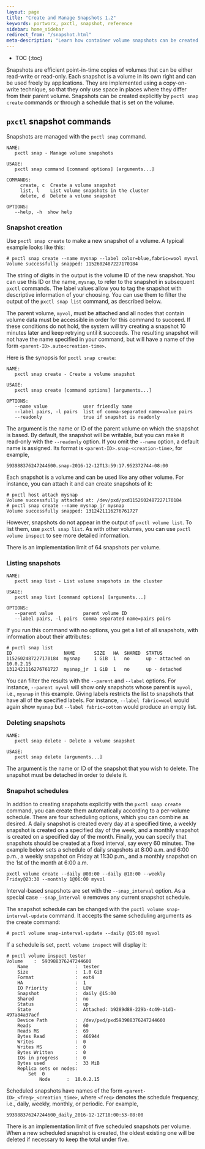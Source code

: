 ```yaml
---
layout: page
title: "Create and Manage Snapshots 1.2"
keywords: portworx, pxctl, snapshot, reference
sidebar: home_sidebar
redirect_from: "/snapshot.html"
meta-description: "Learn how container volume snapshots can be created explicitly by pxctl snap create commands or through a schedule that is set on the volume. Try today!"
---
```


* TOC
{:toc}

Snapshots are efficient point-in-time copies of volumes that can
be either read-write or read-only.  Each snapshot is a volume in its
own right and can be used freely by applications.  They are implemented
using a copy-on-write technique, so that they only use space in places
where they differ from their parent volume.  Snapshots can be created
explicitly by `pxctl snap create` commands or through a schedule that
is set on the volume.

## `pxctl` snapshot commands

Snapshots are managed with the `pxctl snap` command.

```
NAME:
   pxctl snap - Manage volume snapshots

USAGE:
   pxctl snap command [command options] [arguments...]

COMMANDS:
     create, c  Create a volume snapshot
     list, l    List volume snapshots in the cluster
     delete, d  Delete a volume snapshot

OPTIONS:
   --help, -h  show help
```

### Snapshot creation
Use `pxctl snap create` to make a new snapshot of a volume.
A typical example looks like this:

```
# pxctl snap create --name mysnap --label color=blue,fabric=wool myvol
Volume successfully snapped: 1152602487227170184
```
The string of digits in the output is the volume ID of the new
snapshot.  You can use this ID or the name, `mysnap`, to refer
to the snapshot in subsequent `pxctl` commands.  The label values
allow you to tag the snapshot with descriptive information of
your choosing.  You can use them to filter the output of the
`pxctl snap list` command, as described below.

The parent volume, `myvol`, must be attached and all nodes that
contain volume data must be accessible in order for this command
to succeed.  If these conditions do not hold, the system will try
creating a snapshot 10 minutes later and keep retrying until it
succeeds.  The resulting snapshot will not have the name specified
in your command, but will have a name of the form
`<parent-ID>.auto<creation-time>`.

Here is the synopsis for `pxctl snap create`:

```
NAME:
   pxctl snap create - Create a volume snapshot

USAGE:
   pxctl snap create [command options] [arguments...]

OPTIONS:
   --name value             user friendly name
   --label pairs, -l pairs  list of comma-separated name=value pairs
   --readonly               true if snapshot is readonly
```

The argument is the name or ID of the parent volume on which
the snapshot is based.  By default, the snapshot will be writable,
but you can make it read-only with the `--readonly` option.  If
you omit the `--name` option, a default name is assigned.  Its
format is `<parent-ID>.snap-<creation-time>`, for example,

```
593988376247244600.snap-2016-12-12T13:59:17.952372744-08:00
```

Each snapshot is a volume and can be used like any other volume.
For instance, you can attach it and can create snapshots of it:

```
# pxctl host attach mysnap
Volume successfully attached at: /dev/pxd/pxd1152602487227170184
# pxctl snap create --name mysnap_jr mysnap
Volume successfully snapped: 1312421116276761727
```

However, snapshots do not appear in the output of `pxctl volume list`.
To list them, use `pxctl snap list`. As with other volumes, you can
use `pxctl volume inspect` to see more detailed information.

There is an implementation limit of 64 snapshots per volume.

### Listing snapshots

```
NAME:
   pxctl snap list - List volume snapshots in the cluster

USAGE:
   pxctl snap list [command options] [arguments...]

OPTIONS:
   --parent value           parent volume ID
   --label pairs, -l pairs  Comma separated name=pairs pairs
```

If you run this command with no options, you get a list of all snapshots,
with information about their attributes:

```
# pxctl snap list
ID                   NAME       SIZE   HA  SHARED  STATUS
1152602487227170184  mysnap     1 GiB  1   no      up - attached on 10.0.2.15
1312421116276761727  mysnap_jr  1 GiB  1   no      up - detached
```

You can filter the results with the `--parent` and `--label`
options.  For instance, `--parent myvol` will show only snapshots
whose parent is `myvol`, i.e., `mysnap` in this example.  Giving
labels restricts the list to snapshots that have all of the
specified labels.  For instance, `--label fabric=wool` would
again show `mysnap` but `--label fabric=cotton` would produce
an empty list.

### Deleting snapshots

```
NAME:
   pxctl snap delete - Delete a volume snapshot

USAGE:
   pxctl snap delete [arguments...]
```

The argument is the name or ID of the snapshot that you wish to delete.
The snapshot must be detached in order to delete it.

### Snapshot schedules

In addtion to creating snapshots explicitly with the ``pxctl snap
create`` command, you can create them automatically according to a
per-volume schedule.  There are four scheduling options, which you
can combine as desired.  A daily snapshot is created every day at
a specified time, a weekly snapshot is created on a specified day
of the week, and a monthly snapshot is created on a specified day
of the month.  Finally, you can specify that snapshots should be
created at a fixed interval, say every 60 minutes.  The example below
sets a schedule of daily snapshots at 8:00 a.m. and 6:00 p.m., a
weekly snapshot on Friday at 11:30 p.m., and a monthly snapshot on
the 1st of the month at 6:00 a.m.

```
pxctl volume create --daily @08:00 --daily @18:00 --weekly Friday@23:30 --monthly 1@06:00 myvol
```

Interval-based snapshots are set with the `--snap_interval` option.
As a special case `--snap_interval 0` removes any current snapshot
schedule.

The snapshot schedule can be changed with the
`pxctl volume snap-interval-update` command.  It accepts the
same scheduling arguments as the create command:

```
# pxctl volume snap-interval-update --daily @15:00 myvol
```

If a schedule is set, `pxctl volume inspect` will display it:

```
# pxctl volume inspect tester
Volume    :  593988376247244600
    Name                 :  tester
    Size                 :  1.0 GiB
    Format               :  ext4
    HA                   :  1
    IO Priority          :  LOW
    Snapshot             :  daily @15:00
    Shared               :  no
    Status               :  up
    State                :  Attached: b9289d88-229b-4c49-b1d1-497a84a37acf
    Device Path          :  /dev/pxd/pxd593988376247244600
    Reads                :  60
    Reads MS             :  69
    Bytes Read           :  466944
    Writes               :  0
    Writes MS            :  0
    Bytes Written        :  0
    IOs in progress      :  0
    Bytes used           :  33 MiB
    Replica sets on nodes:
        Set  0
            Node      :  10.0.2.15
```

Scheduled snapshots have names of the form
`<parent-ID>_<freq>_<creation_time>`, where `<freq>` denotes
the schedule frequency, i.e., daily, weekly, monthly, or
periodic.  For example,

```
593988376247244600_daily_2016-12-12T18:00:53-08:00
```

There is an implementation limit of five scheduled snapshots per
volume.  When a new scheduled snapshot is created, the oldest
existing one will be deleted if necessary to keep the total
under five.
